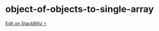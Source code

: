 # object-of-objects-to-single-array

[Edit on StackBlitz ⚡️](https://stackblitz.com/edit/object-of-objects-to-single-array)